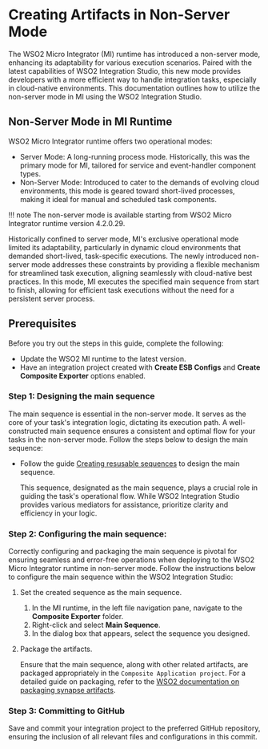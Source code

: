# Creating Artifacts in Non-Server Mode

The WSO2 Micro Integrator (MI) runtime has introduced a non-server mode, enhancing its adaptability for various execution scenarios. Paired with the latest capabilities of WSO2 Integration Studio, this new mode provides developers with a more efficient way to handle integration tasks, especially in cloud-native environments. This documentation outlines how to utilize the non-server mode in MI using the WSO2 Integration Studio.

## Non-Server Mode in MI Runtime
WSO2 Micro Integrator runtime offers two operational modes:

- Server Mode: A long-running process mode. Historically, this was the primary mode for MI, tailored for service and event-handler component types.
- Non-Server Mode: Introduced to cater to the demands of evolving cloud environments, this mode is geared toward short-lived processes, making it ideal for manual and scheduled task components.

!!! note
    The non-server mode is available starting from WSO2 Micro Integrator runtime version 4.2.0.29.

Historically confined to server mode, MI's exclusive operational mode limited its adaptability, particularly in dynamic cloud environments that demanded short-lived, task-specific executions. The newly introduced non-server mode addresses these constraints by providing a flexible mechanism for streamlined task execution, aligning seamlessly with cloud-native best practices. In this mode, MI executes the specified main sequence from start to finish, allowing for efficient task executions without the need for a persistent server process.

## Prerequisites

Before you try out the steps in this guide, complete the following:

- Update the WSO2 MI runtime to the latest version.
- Have an integration project created with **Create ESB Configs** and **Create Composite Exporter** options enabled.

### Step 1: Designing the main sequence
The main sequence is essential in the non-server mode. It serves as the core of your task's integration logic, dictating its execution path. A well-constructed main sequence ensures a consistent and optimal flow for your tasks in the non-server mode. Follow the steps below to design the main sequence:

- Follow the guide [Creating resusable sequences](https://apim.docs.wso2.com/en/latest/integrate/develop/creating-artifacts/creating-reusable-sequences/) to design the main sequence.

   This sequence, designated as the main sequence, plays a crucial role in guiding the task's operational flow. While WSO2 Integration Studio provides various mediators for assistance, prioritize clarity and efficiency in your logic.

### Step 2: Configuring the main sequence:
Correctly configuring and packaging the main sequence is pivotal for ensuring seamless and error-free operations when deploying to the WSO2 Micro Integrator runtime in non-server mode. Follow the instructions below to configure the main sequence within the WSO2 Integration Studio:

1. Set the created sequence as the main sequence.
   
   1. In the MI runtime, in the left file navigation pane, navigate to the **Composite Exporter** folder.
   2. Right-click and select **Main Sequence**.
   3. In the dialog box that appears, select the sequence you designed.
      
3. Package the artifacts.

   Ensure that the main sequence, along with other related artifacts, are packaged appropriately in the `Composite Application project`.
For a detailed guide on packaging, refer to the [WSO2 documentation on packaging synapse artifacts](https://apim.docs.wso2.com/en/latest/integrate/develop/packaging-artifacts/#packaging-synapse-artifacts).

### Step 3: Committing to GitHub

Save and commit your integration project to the preferred GitHub repository, ensuring the inclusion of all relevant files and configurations in this commit.
